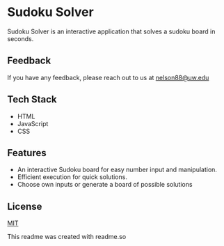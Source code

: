 # Sudoku Solver

Sudoku Solver is an interactive application that solves a sudoku board in seconds.


## Feedback

If you have any feedback, please reach out to us at nelson88@uw.edu


## Tech Stack

- HTML
- JavaScript
- CSS


## Features
- An interactive Sudoku board for easy number input and manipulation.
- Efficient execution for quick solutions.
- Choose own inputs or generate a board of possible solutions
## License

[MIT](https://choosealicense.com/licenses/mit/)

This readme was created with readme.so

